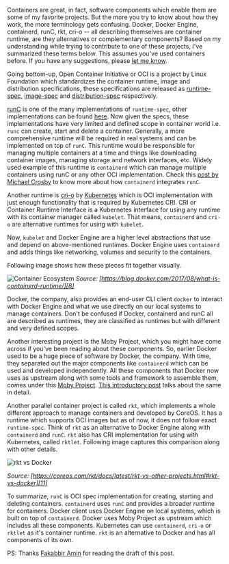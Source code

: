 Containers are great, in fact, software components which enable them are
some of my favorite projects. But the more you try to know about how
they work, the more terminology gets confusing. Docker, Docker Engine,
containerd, runC, rkt, cri-o -- all describing themselves are
container runtime, are they alternatives or complementary components?
Based on my understanding while trying to contribute to one of these
projects, I've summarized these terms below. This assumes you've used
containers before. If you have any suggestions, please [let me
know](/contact).

Going bottom-up, Open Container Initiative or OCI is a project by
Linux Foundation which standardizes the container runtime, image and
distribution specifications, these specifications are released as
[runtime-spec][0], [image-spec][1] and [distribution-spec][2]
respectively.

[runC][3] is one of the many implementations of `runtime-spec`, other
implementations can be found [here][4]. Now given the specs, these
implementations have very limited and defined scope in container world
i.e. `runc` can create, start and delete a container. Generally, a
more comprehensive runtime will be required in real systems and can be
implemented on top of `runC`. This runtime would be responsible for
managing multiple containers at a time and things like downloading
container images, managing storage and network interfaces, etc. Widely
used example of this runtime is `containerd` which can manage multiple
containers using runC or any other OCI implementation. Check this
[post by Michael Crosby][5] to know more about how `containerd`
integrates `runC`.

Another runtime is [cri-o][6] by [Kubernetes][13] which is OCI
implementation with just enough functionality that is required by
Kubernetes CRI. CRI or Container Runtime Interface is a Kubernetes
interface for using any runtime with its container manager called
`kubelet`. That means, `containerd` and `cri-o` are alternative
runtimes for using with `kubelet`.

Now, `kubelet` and Docker Engine are a higher level abstractions that
use and depend on above-mentioned runtimes. Docker Engine uses
`containerd` and adds things like networking, volumes and security to
the containers.

Following image shows how these pieces fit together visually.

![Container Ecosystem][7] *Source:
 [https://blog.docker.com/2017/08/what-is-containerd-runtime/][8]*

Docker, the company, also provides an end-user CLI client `docker` to
interact with Docker Engine and what we use directly on our local
systems to manage containers. Don't be confused if Docker, containerd
and runC all are described as runtimes, they are classified as
runtimes but with different and very defined scopes.

Another interesting project is the Moby Project, which you might have
come across if you've been reading about these components. So, earlier
Docker used to be a huge piece of software by Docker, the
company. With time, they separated out the major components like
`containerd` which can be used and developed independently. All these
components that Docker now uses as upstream along with some tools and
framework to assemble them, comes under this [Moby Project][9]. [This
introductory post][12] talks about the same in detail.

Another parallel container project is called `rkt`, which implements a
whole different approach to manage containers and developed by CoreOS.
It has a runtime which supports OCI images but as of now, it does not
follow exact `runtime-spec`. Think of `rkt` as an alternative to
Docker Engine along with `containerd` and `runC`. `rkt` also has CRI
implementation for using with Kubernetes, called `rktlet`. Following
image captures this comparison along with other details.

![rkt vs Docker][10]

*Source:
[https://coreos.com/rkt/docs/latest/rkt-vs-other-projects.html#rkt-vs-docker][11]*

To summarize, `runC` is OCI spec implementation for creating, starting
and deleting containers. `containerd` uses `runC` and provides a
broader runtime for containers. Docker client uses Docker Engine on
local systems, which is built on top of `containerd`. Docker uses Moby
Project as upstream which includes all these components. Kubernetes
can use `containerd`, `cri-o` or `rktlet` as it's container
runtime. `rkt` is an alternative to Docker and has all components of
its own.

PS: Thanks [Fakabbir Amin][14] for reading the draft of this post.

[0]: https://github.com/opencontainers/runtime-spec
[1]: https://github.com/opencontainers/image-spec
[2]: https://github.com/opencontainers/distribution-spec
[3]: https://github.com/opencontainers/runc
[4]: https://github.com/opencontainers/runtime-spec/blob/master/implementations.md
[5]: https://blog.docker.com/2016/04/docker-containerd-integration/
[6]: https://github.com/kubernetes-sigs/cri-o
[7]: https://i2.wp.com/blog.docker.com/wp-content/uploads/974cd631-b57e-470e-a944-78530aaa1a23-1.jpg?w=906&ssl=1
[8]: https://blog.docker.com/2017/08/what-is-containerd-runtime/
[9]: https://mobyproject.org/projects/
[10]: https://coreos.com/rkt/docs/latest/rkt-vs-docker-process-model.png
[11]: https://coreos.com/rkt/docs/latest/rkt-vs-other-projects.html#rkt-vs-docker
[12]: https://blog.docker.com/2017/04/introducing-the-moby-project/
[13]: https://kubernetes.io/
[14]: https://fakabbir.github.io/

